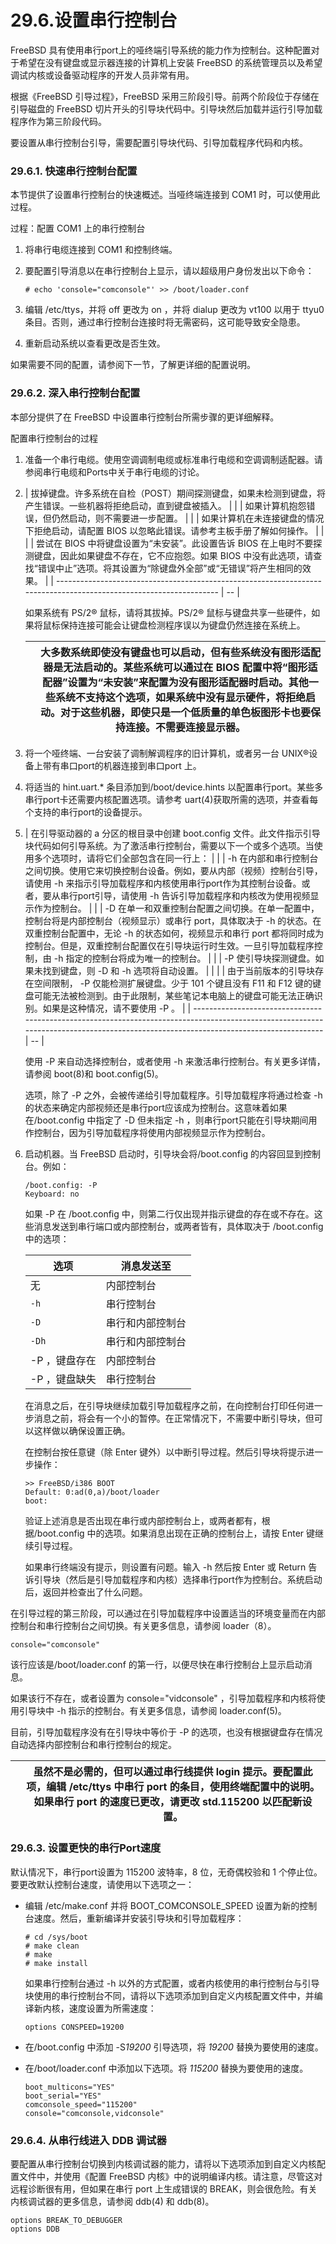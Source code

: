# 29.6.设置串行控制台

FreeBSD 具有使用串行port上的哑终端引导系统的能力作为控制台。这种配置对于希望在没有键盘或显示器连接的计算机上安装 FreeBSD 的系统管理员以及希望调试内核或设备驱动程序的开发人员非常有用。

根据《FreeBSD 引导过程》，FreeBSD 采用三阶段引导。前两个阶段位于存储在引导磁盘的 FreeBSD 切片开头的引导块代码中。引导块然后加载并运行引导加载程序作为第三阶段代码。

要设置从串行控制台引导，需要配置引导块代码、引导加载程序代码和内核。

### 29.6.1. 快速串行控制台配置

本节提供了设置串行控制台的快速概述。当哑终端连接到 COM1 时，可以使用此过程。

过程：配置 COM1 上的串行控制台

1. 将串行电缆连接到 COM1 和控制终端。
2. 要配置引导消息以在串行控制台上显示，请以超级用户身份发出以下命令：

    ```
    # echo 'console="comconsole"' >> /boot/loader.conf
    ```
3. 编辑 /etc/ttys，并将 off 更改为 on ，并将 dialup 更改为 vt100 以用于 ttyu0 条目。否则，通过串行控制台连接时将无需密码，这可能导致安全隐患。
4. 重新启动系统以查看更改是否生效。

如果需要不同的配置，请参阅下一节，了解更详细的配置说明。

### 29.6.2. 深入串行控制台配置

本部分提供了在 FreeBSD 中设置串行控制台所需步骤的更详细解释。

配置串行控制台的过程

1. 准备一个串行电缆。使用空调调制电缆或标准串行电缆和空调调制适配器。请参阅串行电缆和Ports中关于串行电缆的讨论。
2. | 拔掉键盘。许多系统在自检（POST）期间探测键盘，如果未检测到键盘，将产生错误。一些机器将拒绝启动，直到键盘被插入。 |  |
    | 如果计算机抱怨错误，但仍然启动，则不需要进一步配置。 |  |
    | 如果计算机在未连接键盘的情况下拒绝启动，请配置 BIOS 以忽略此错误。请参考主板手册了解如何操作。 |  |
    |  | 尝试在 BIOS 中将键盘设置为“未安装”。此设置告诉 BIOS 在上电时不要探测键盘，因此如果键盘不存在，它不应抱怨。如果 BIOS 中没有此选项，请查找“错误中止”选项。将其设置为“除键盘外全部”或“无错误”将产生相同的效果。 |
    | ------------------------------------------------------------------------------------------------------------------ | -- |

    如果系统有 PS/2® 鼠标，请将其拔掉。PS/2® 鼠标与键盘共享一些硬件，如果将鼠标保持连接可能会让键盘检测程序误以为键盘仍然连接在系统上。

    |  | 大多数系统即使没有键盘也可以启动，但有些系统没有图形适配器是无法启动的。某些系统可以通过在 BIOS 配置中将“图形适配器”设置为“未安装”来配置为没有图形适配器时启动。其他一些系统不支持这个选项，如果系统中没有显示硬件，将拒绝启动。对于这些机器，即使只是一个低质量的单色板图形卡也要保持连接。不需要连接显示器。 |
    | -- | -------------------------------------------------------------------------------------------------------------------------------------------------------------------------------------------------------------------------------------------------------------------------------------------------------------------- |
3. 将一个哑终端、一台安装了调制解调程序的旧计算机，或者另一台 UNIX®设备上带有串口port的机器连接到串口port 上。
4. 将适当的 hint.uart.* 条目添加到/boot/device.hints 以配置串行port。某些多串行port卡还需要内核配置选项。请参考 uart(4)获取所需的选项，并查看每个支持的串行port的设备提示。
5. | 在引导驱动器的 a 分区的根目录中创建 boot.config 文件。此文件指示引导块代码如何引导系统。为了激活串行控制台，需要以下一个或多个选项。当使用多个选项时，请将它们全部包含在同一行上： |  |
    | -h 在内部和串行控制台之间切换。使用它来切换控制台设备。例如，要从内部（视频）控制台引导，请使用 -h 来指示引导加载程序和内核使用串行port作为其控制台设备。或者，要从串行port引导，请使用 -h 告诉引导加载程序和内核改为使用视频显示作为控制台。 |  |
    | -D 在单一和双重控制台配置之间切换。在单一配置中，控制台将是内部控制台（视频显示）或串行 port，具体取决于 -h 的状态。在双重控制台配置中，无论 -h 的状态如何，视频显示和串行 port 都将同时成为控制台。但是，双重控制台配置仅在引导块运行时生效。一旦引导加载程序控制，由 -h 指定的控制台将成为唯一的控制台。 |  |
    | -P 使引导块探测键盘。如果未找到键盘，则 -D 和 -h 选项将自动设置。 |  |
    |  | 由于当前版本的引导块存在空间限制， -P 仅能检测扩展键盘。少于 101 个键且没有 F11 和 F12 键的键盘可能无法被检测到。由于此限制，某些笔记本电脑上的键盘可能无法正确识别。如果是这种情况，请不要使用 -P 。 |
    | ------------------------------------------------------------------------------------------------------------------------------------------------------------------------------------ | -- |

    使用 -P 来自动选择控制台，或者使用 -h 来激活串行控制台。有关更多详情，请参阅 boot(8)和 boot.config(5)。

    选项，除了 -P 之外，会被传递给引导加载程序。引导加载程序将通过检查 -h 的状态来确定内部视频还是串行port应该成为控制台。这意味着如果在/boot.config 中指定了 -D 但未指定 -h ，则串行port只能在引导块期间用作控制台，因为引导加载程序将使用内部视频显示作为控制台。
6. 启动机器。当 FreeBSD 启动时，引导块会将/boot.config 的内容回显到控制台。例如：

    ```
    /boot.config: -P
    Keyboard: no
    ```

    如果 -P 在 /boot.config 中，则第二行仅出现并指示键盘的存在或不存在。这些消息发送到串行端口或内部控制台，或两者皆有，具体取决于 /boot.config 中的选项：

    | 选项          | 消息发送至       |
    | --------------- | ------------------ |
    | 无            | 内部控制台       |
    | `-h`              | 串行控制台       |
    | `-D`              | 串行和内部控制台 |
    | `-Dh`              | 串行和内部控制台 |
    | -P ，键盘存在 | 内部控制台       |
    | -P ，键盘缺失 | 串行控制台       |

    在消息之后，在引导块继续加载引导加载程序之前，在向控制台打印任何进一步消息之前，将会有一个小的暂停。在正常情况下，不需要中断引导块，但可以这样做以确保设置正确。

    在控制台按任意键（除 Enter 键外）以中断引导过程。然后引导块将提示进一步操作：

    ```
    >> FreeBSD/i386 BOOT
    Default: 0:ad(0,a)/boot/loader
    boot:
    ```

    验证上述消息是否出现在串行或内部控制台上，或两者都有，根据/boot.config 中的选项。如果消息出现在正确的控制台上，请按 Enter 键继续引导过程。

    如果串行终端没有提示，则设置有问题。输入 -h 然后按 Enter 或 Return 告诉引导块（然后是引导加载程序和内核）选择串行port作为控制台。系统启动后，返回并检查出了什么问题。

在引导过程的第三阶段，可以通过在引导加载程序中设置适当的环境变量而在内部控制台和串行控制台之间切换。有关更多信息，请参阅 loader（8）。

```
console="comconsole"
```

该行应该是/boot/loader.conf 的第一行，以便尽快在串行控制台上显示启动消息。

如果该行不存在，或者设置为 console="vidconsole" ，引导加载程序和内核将使用引导块中 -h 指示的控制台。有关更多信息，请参阅 loader.conf(5)。

目前，引导加载程序没有在引导块中等价于 -P 的选项，也没有根据键盘存在情况自动选择内部控制台和串行控制台的规定。

|  | 虽然不是必需的，但可以通过串行线提供 login 提示。要配置此项，编辑 /etc/ttys 中串行 port 的条目，使用终端配置中的说明。如果串行 port 的速度已更改，请更改 std.115200 以匹配新设置。 |
| -- | ------------------------------------------------------------------------------------------------------------------------------------------------------------------------------------ |

### 29.6.3. 设置更快的串行Port速度

默认情况下，串行port设置为 115200 波特率，8 位，无奇偶校验和 1 个停止位。要更改默认控制台速度，请使用以下选项之一：

* 编辑 /etc/make.conf 并将 BOOT_COMCONSOLE_SPEED 设置为新的控制台速度。然后，重新编译并安装引导块和引导加载程序：

  ```
  # cd /sys/boot
  # make clean
  # make
  # make install
  ```

  如果串行控制台通过 -h 以外的方式配置，或者内核使用的串行控制台与引导块使用的串行控制台不同，请将以下选项添加到自定义内核配置文件中，并编译新内核，速度设置为所需速度：

  ```
  options CONSPEED=19200
  ```
* 在/boot.config 中添加 -S<em>19200</em> 引导选项，将 <em>19200</em> 替换为要使用的速度。
* 在/boot/loader.conf 中添加以下选项。将 <em>115200</em> 替换为要使用的速度。

  ```
  boot_multicons="YES"
  boot_serial="YES"
  comconsole_speed="115200"
  console="comconsole,vidconsole"
  ```

### 29.6.4. 从串行线进入 DDB 调试器

要配置从串行控制台切换到内核调试器的能力，请将以下选项添加到自定义内核配置文件中，并使用《配置 FreeBSD 内核》中的说明编译内核。请注意，尽管这对远程诊断很有用，但如果在串行 port 上生成错误的 BREAK，则会很危险。有关内核调试器的更多信息，请参阅 ddb(4) 和 ddb(8)。

```
options BREAK_TO_DEBUGGER
options DDB
```
